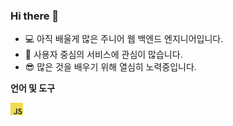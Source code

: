 ### Hi there 👋


* 💻 아직 배울게 많은 주니어 웹 백엔드 엔지니어입니다.
* 🎨 사용자 중심의 서비스에 관심이 많습니다.
* 😎 많은 것을 배우기 위해 열심히 노력중입니다.

**언어 및 도구**  

<code><img height="20" src="https://raw.githubusercontent.com/github/explore/80688e429a7d4ef2fca1e82350fe8e3517d3494d/topics/javascript/javascript.png"></code>

[github_dark_repo]: https://github-readme-stats.vercel.app/api/pin/?username=ChoiSeungWoo98&repo=github-readme-stats&cache_seconds=86400&theme=github_dark
<!--
**ChoiSeungWoo98/ChoiSeungWoo98** is a ✨ _special_ ✨ repository because its `README.md` (this file) appears on your GitHub profile.

Here are some ideas to get you started:

- 🔭 I’m currently working on ...
- 🌱 I’m currently learning ...
- 👯 I’m looking to collaborate on ...
- 🤔 I’m looking for help with ...
- 💬 Ask me about ...
- 📫 How to reach me: ...
- 😄 Pronouns: ...
- ⚡ Fun fact: ...
-->
